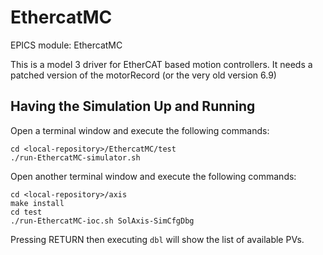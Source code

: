 # EthercatMC

EPICS module: EthercatMC

This is a model 3 driver for EtherCAT based motion controllers.
It needs a patched version of the motorRecord (or the very old version 6.9)

## Having the Simulation Up and Running

Open a terminal window and execute the following commands:

```
cd <local-repository>/EthercatMC/test
./run-EthercatMC-simulator.sh
```

Open another terminal window and execute the following commands:

```
cd <local-repository>/axis
make install
cd test
./run-EthercatMC-ioc.sh SolAxis-SimCfgDbg
```

Pressing RETURN then executing `dbl` will show the list of available PVs.

